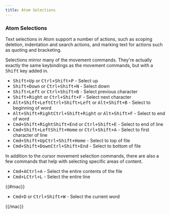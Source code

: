 ```yaml
---
title: Atom Selections
---
```

### Atom Selections

Text selections in Atom support a number of actions, such as scoping deletion, indentation and search actions, and marking text for actions such as quoting and bracketing.

Selections mirror many of the movement commands. They're actually exactly the same keybindings as the movement commands, but with a <kbd class="platform-all">Shift</kbd> key added in.

* <kbd class="platform-all">Shift+Up</kbd><span class="platform-mac"> or <kbd class="platform-mac">Ctrl+Shift+P</kbd></span> - Select up
* <kbd class="platform-all">Shift+Down</kbd><span class="platform-mac"> or <kbd class="platform-mac">Ctrl+Shift+N</kbd></span> - Select down
* <kbd class="platform-all">Shift+Left</kbd><span class="platform-mac"> or <kbd class="platform-mac">Ctrl+Shift+B</kbd></span> - Select previous character
* <kbd class="platform-all">Shift+Right</kbd><span class="platform-mac"> or <kbd class="platform-mac">Ctrl+Shift+F</kbd></span> - Select next character
* <kbd class="platform-mac">Alt+Shift+Left</kbd><kbd class="platform-windows platform-linux">Ctrl+Shift+Left</kbd><span class="platform-mac"> or <kbd class="platform-mac">Alt+Shift+B</kbd></span> - Select to beginning of word
* <kbd class="platform-mac">Alt+Shift+Right</kbd><kbd class="platform-windows platform-linux">Ctrl+Shift+Right</kbd><span class="platform-mac"> or <kbd class="platform-mac">Alt+Shift+F</kbd></span> - Select to end of word
* <kbd class="platform-mac">Cmd+Shift+Right</kbd><kbd class="platform-windows platform-linux">Shift+End</kbd><span class="platform-mac"> or <kbd class="platform-mac">Ctrl+Shift+E</kbd></span> - Select to end of line
* <kbd class="platform-mac">Cmd+Shift+Left</kbd><kbd class="platform-windows platform-linux">Shift+Home</kbd><span class="platform-mac"> or <kbd class="platform-mac">Ctrl+Shift+A</kbd></span> - Select to first character of line
* <kbd class="platform-mac">Cmd+Shift+Up</kbd><kbd class="platform-windows platform-linux">Ctrl+Shift+Home</kbd> - Select to top of file
* <kbd class="platform-mac">Cmd+Shift+Down</kbd><kbd class="platform-windows platform-linux">Ctrl+Shift+End</kbd> - Select to bottom of file

In addition to the cursor movement selection commands, there are also a few commands that help with selecting specific areas of content.

* <kbd class="platform-mac">Cmd+A</kbd><kbd class="platform-windows platform-linux">Ctrl+A</kbd> - Select the entire contents of the file
* <kbd class="platform-mac">Cmd+L</kbd><kbd class="platform-windows platform-linux">Ctrl+L</kbd> - Select the entire line

{{#mac}}

* <kbd class="platform-mac">Cmd+D</kbd> or <kbd class="platform-mac">Ctrl+Shift+W</kbd> - Select the current word

{{/mac}}
